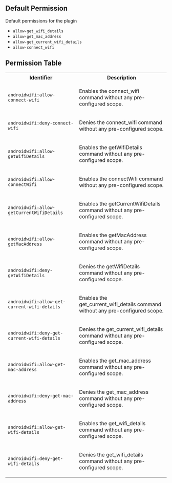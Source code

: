 ## Default Permission

Default permissions for the plugin

- `allow-get_wifi_details`
- `allow-get_mac_address`
- `allow-get_current_wifi_details`
- `allow-connect_wifi`

## Permission Table

<table>
<tr>
<th>Identifier</th>
<th>Description</th>
</tr>


<tr>
<td>

`androidwifi:allow-connect-wifi`

</td>
<td>

Enables the connect_wifi command without any pre-configured scope.

</td>
</tr>

<tr>
<td>

`androidwifi:deny-connect-wifi`

</td>
<td>

Denies the connect_wifi command without any pre-configured scope.

</td>
</tr>

<tr>
<td>

`androidwifi:allow-getWifiDetails`

</td>
<td>

Enables the getWifiDetails command without any pre-configured scope.

</td>
</tr>

<tr>
<td>

`androidwifi:allow-connectWifi`

</td>
<td>

Enables the connectWifi command without any pre-configured scope.

</td>
</tr>

<tr>
<td>

`androidwifi:allow-getCurrentWifiDetails`

</td>
<td>

Enables the getCurrentWifiDetails command without any pre-configured scope.

</td>
</tr>

<tr>
<td>

`androidwifi:allow-getMacAddress`

</td>
<td>

Enables the getMacAddress command without any pre-configured scope.

</td>
</tr>

<tr>
<td>

`androidwifi:deny-getWifiDetails`

</td>
<td>

Denies the getWifiDetails command without any pre-configured scope.

</td>
</tr>

<tr>
<td>

`androidwifi:allow-get-current-wifi-details`

</td>
<td>

Enables the get_current_wifi_details command without any pre-configured scope.

</td>
</tr>

<tr>
<td>

`androidwifi:deny-get-current-wifi-details`

</td>
<td>

Denies the get_current_wifi_details command without any pre-configured scope.

</td>
</tr>

<tr>
<td>

`androidwifi:allow-get-mac-address`

</td>
<td>

Enables the get_mac_address command without any pre-configured scope.

</td>
</tr>

<tr>
<td>

`androidwifi:deny-get-mac-address`

</td>
<td>

Denies the get_mac_address command without any pre-configured scope.

</td>
</tr>

<tr>
<td>

`androidwifi:allow-get-wifi-details`

</td>
<td>

Enables the get_wifi_details command without any pre-configured scope.

</td>
</tr>

<tr>
<td>

`androidwifi:deny-get-wifi-details`

</td>
<td>

Denies the get_wifi_details command without any pre-configured scope.

</td>
</tr>
</table>
